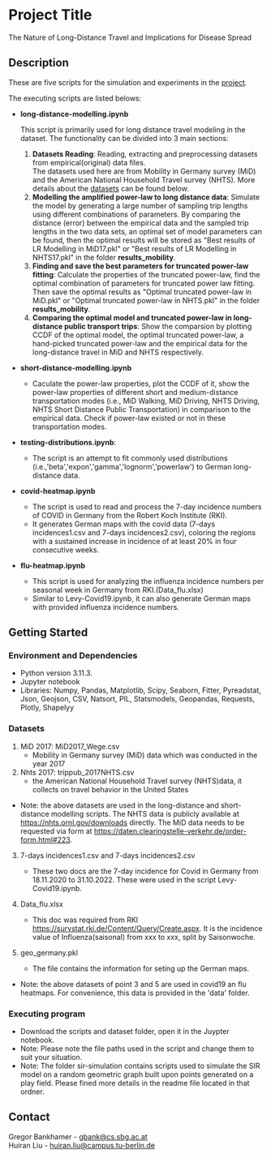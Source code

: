 # Project Title

The Nature of Long-Distance Travel and Implications for Disease Spread

## Description

These are five scripts for the simulation and experiments in the [project](#project-title).

The executing scripts are listed belows:

- **long-distance-modelling.ipynb**
  
  This script is primarily used for long distance travel modeling in the dataset. The functionality can be divided into 3 main sections:
  1. **Datasets Reading**: Reading, extracting and preprocessing datasets from empirical(original) data files. <br> The datasets used here are from Mobility in Germany survey (MiD) and the American National Household Travel survey (NHTS). More details about the [datasets](#datasets) can be found below.
  2. **Modelling the amplified power-law to long distance data**: Simulate the model by generating a large number of sampling trip lengths using different combinations of parameters. By comparing the distance (error) between the empirical data and the sampled trip lengths in the two data sets, an optimal set of model parameters can be found, then the optimal results will be stored as "Best results of LR Modelling in MiD17.pkl" or "Best results of LR Modelling in NHTS17.pkl" in the folder **results_mobility**.
  3. **Finding and save the best parameters for truncated power-law fitting**: Calculate the properties of the truncated power-law, find the optimal combination of parameters for truncated power law fitting. Then save the optimal results as "Optimal truncated power-law in MiD.pkl" or "Optimal truncated power-law in NHTS.pkl" in the folder **results_mobility**.
  4. **Comparing the optimal model and truncated power-law in long-distance public transport trips**:
  Show the comparsion by plotting CCDF of the optimal model, the optimal truncated power-law, a hand-picked truncated power-law and the empirical data for
  the long-distance travel in MiD and NHTS respectively.
  
- **short-distance-modelling.ipynb**
   - Caculate the power-law properties, plot the CCDF of it, show the power-law properties of different short and medium-distance transportation modes (i.e., MiD Walking, MiD Driving, NHTS Driving, NHTS Short Distance Public Transportation) in comparison to the empirical data. Check if power-law existed or not in these transportation modes.
   
- **testing-distributions.ipynb**: 

   - The script is an attempt to fit commonly used distributions (i.e.,'beta','expon','gamma','lognorm','powerlaw') to German long-distance data.

- **covid-heatmap.ipynb**
  - The script is used to read and process the 7-day incidence numbers of COVID in Germany from the Robert Koch Institute (RKI).
  - It generates German maps with the covid data (7-days incidences1.csv and 7-days incidences2.csv), coloring the regions with a sustained increase in incidence of at least 20% in four consecutive weeks.

- **flu-heatmap.ipynb**
  - This script is used for analyzing the influenza incidence numbers per seasonal week in Germany from RKI.(Data_flu.xlsx)
  - Similar to Levy-Covid19.ipynb, it can also generate German maps with provided influenza incidence numbers.

## Getting Started

### Environment and Dependencies

* Python version 3.11.3.
* Jupyter notebook
* Libraries: Numpy, Pandas, Matplotlib, Scipy, Seaborn, Fitter, Pyreadstat, Json, Geojson, CSV, Natsort, PIL, Statsmodels, Geopandas, Requests, Plotly, Shapelyy

### Datasets

1. MiD 2017: MiD2017_Wege.csv 
   * Mobility in Germany survey (MiD) data which was conducted in the year 2017
2. Nhts 2017: trippub_2017NHTS.csv
   * the American National Household Travel survey (NHTS)data, it collects on travel behavior in the United States
* Note: the above datasets are used in the long-distance and short-distance modelling scripts. The NHTS data is publicly available at https://nhts.ornl.gov/downloads directly. The MiD data needs to be requested via form at https://daten.clearingstelle-verkehr.de/order-form.html#223.
  
3. 7-days incidences1.csv and 7-days incidences2.csv
   * These two docs are the 7-day incidence for Covid in Germany from 18.11.2020 to 31.10.2022. These were used in the script Levy-Covid19.ipynb.
  
4. Data_flu.xlsx
   *  This doc was required from RKI https://survstat.rki.de/Content/Query/Create.aspx. It is the incidence value of Influenza(saisonal) from xxx to xxx, split by Saisonwoche.

5. geo_germany.pkl
    * The file contains the information for seting up the German maps.

* Note: the above datasets of point 3 and 5 are used in covid19 an flu heatmaps. For convenience, this data is provided in the 'data' folder.


### Executing program

* Download the scripts and dataset folder, open it in the Juypter notebook.
* Note: Please note the file paths used in the script and change them to suit your situation.
* Note: The folder sir-simulation contains scripts used to simulate the SIR model on a random geometric graph built upon points generated on a play field. Please fined more details in the readme file located in that ordner.

## Contact
Gregor Bankhamer - gbank@cs.sbg.ac.at <br>
Huiran Liu - huiran.liu@campus.tu-berlin.de
